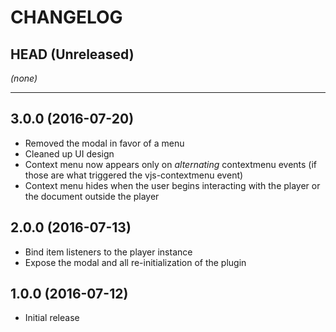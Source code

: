 CHANGELOG
=========

## HEAD (Unreleased)
_(none)_

--------------------

## 3.0.0 (2016-07-20)
* Removed the modal in favor of a menu
* Cleaned up UI design
* Context menu now appears only on _alternating_ contextmenu events (if those are what triggered the vjs-contextmenu event)
* Context menu hides when the user begins interacting with the player or the document outside the player

## 2.0.0 (2016-07-13)
* Bind item listeners to the player instance
* Expose the modal and all re-initialization of the plugin

## 1.0.0 (2016-07-12)
* Initial release

